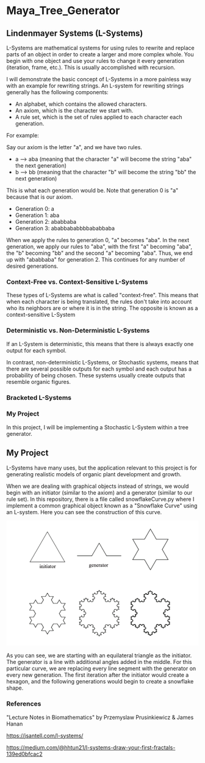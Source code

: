 # Maya_Tree_Generator

## Lindenmayer Systems (L-Systems)

L-Systems are mathematical systems for using rules to rewrite and replace parts of an object in order to create a larger and more complex whole. You begin with one object and use your rules to change it every generation (iteration, frame, etc.). This is usually accomplished with recursion. 

I will demonstrate the basic concept of L-Systems in a more painless way with an example for rewriting strings. An L-system for rewriting strings generally has the following components:

- An alphabet, which contains the allowed characters.
- An axiom, which is the character we start with.
- A rule set, which is the set of rules applied to each character each generation.

For example:

Say our axiom is the letter "a", and we have two rules. 
- a --> aba (meaning that the character "a" will become the string "aba" the next generation)
- b --> bb (meaning that the character "b" will become the string "bb" the next generation)

This is what each generation would be. Note that generation 0 is "a" because that is our axiom.

- Generation 0: a
- Generation 1: aba
- Generation 2: ababbaba
- Generation 3: ababbababbbbababbaba

When we apply the rules to generation 0, "a" becomes "aba". In the next generation, we apply our rules to "aba", with the first "a" becoming "aba", the "b" becoming "bb" and the second "a" becoming "aba". Thus, we end up with "ababbaba" for generation 2. This continues for any number of desired generations.

### Context-Free vs. Context-Sensitive L-Systems

These types of L-Systems are what is called "context-free". This means that when each character is being translated, the rules don't take into account who its neighbors are or where it is in the string. The opposite is known as a context-sensitive L-System

### Deterministic vs. Non-Deterministic L-Systems

If an L-System is deterministic, this means that there is always exactly one output for each symbol.

In contrast, non-deterministic L-Systems, or Stochastic systems, means that there are several possible outputs for each symbol and each output has a probability of being chosen. These systems usually create outputs that resemble organic figures.

### Bracketed L-Systems

### My Project

In this project, I will be implementing a Stochastic L-System within a tree generator. 

## My Project

L-Systems have many uses, but the application relevant to this project is for generating realistic models of organic plant development and growth. 

When we are dealing with graphical objects instead of strings, we would begin with an initiator (similar to the axiom) and a generator (similar to our rule set). In this repository, there is a file called snowflakeCurve.py where I implement a common graphical object known as a "Snowflake Curve" using an L-system. Here you can see the construction of this curve.

![Snowflake Curve Construction](/snowflake.png?raw=true "Title")

As you can see, we are starting with an equilateral triangle as the initiator. The generator is a line with additional angles added in the middle. For this particular curve, we are replacing every line segment with the generator on every new generation. The first iteration after the initiator would create a hexagon, and the following generations would begin to create a snowflake shape.

### References

"Lecture Notes in Biomathematics" by Przemyslaw Prusinkiewicz & James Hanan

https://jsantell.com/l-systems/ 

https://medium.com/@hhtun21/l-systems-draw-your-first-fractals-139ed0bfcac2

